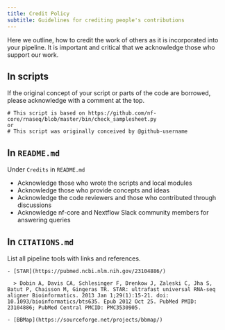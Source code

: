 ```yaml
---
title: Credit Policy
subtitle: Guidelines for crediting people's contributions
---
```


Here we outline, how to credit the work of others as it is incorporated into your pipeline. It is important and critical that we acknowledge those who support our work.

## In scripts

If the original concept of your script or parts of the code are borrowed, please acknowledge with a comment at the top.
```
# This script is based on https://github.com/nf-core/rnaseq/blob/master/bin/check_samplesheet.py
or
# This script was originally conceived by @github-username 
```

## In `README.md`

Under `Credits` in `README.md`
- Acknowledge those who wrote the scripts and local modules
- Acknowledge those who provide concepts and ideas
- Acknowledge the code reviewers and those who contributed through discussions
- Acknowledge nf-core and Nextflow Slack community members for answering queries

## In `CITATIONS.md`

List all pipeline tools with links and references. 
```
- [STAR](https://pubmed.ncbi.nlm.nih.gov/23104886/)

  > Dobin A, Davis CA, Schlesinger F, Drenkow J, Zaleski C, Jha S, Batut P, Chaisson M, Gingeras TR. STAR: ultrafast universal RNA-seq aligner Bioinformatics. 2013 Jan 1;29(1):15-21. doi: 10.1093/bioinformatics/bts635. Epub 2012 Oct 25. PubMed PMID: 23104886; PubMed Central PMCID: PMC3530905.

- [BBMap](https://sourceforge.net/projects/bbmap/)
```

